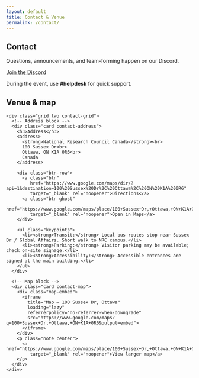 ```yaml
---
layout: default
title: Contact & Venue
permalink: /contact/
---
```


<!--  <main class="container">
   <section id="contact" class="card center"> 
    <h2>Contact</h2>
    <p>All questions and updates happen on our Discord.</p>
    <a class="btn primary" href="{{ site.discord_url }}" target="_blank" rel="noopener">Join the Discord</a>
    <p class="note">During the event, use <strong>#helpdesk</strong> for quick support.</p>
  </section>
</main>  -->


<main class="container">

  <!-- Contact CTA -->
  <section class="card center">
    <h2>Contact</h2>
    <p>Questions, announcements, and team-forming happen on our Discord.</p>
    <a class="btn" href="{{ site.discord_url }}" target="_blank" rel="noopener">Join the Discord</a>
    <p class="note">During the event, use <strong>#helpdesk</strong> for quick support.</p>
  </section>

  <!-- Venue + Map -->
  <section class="card">
    <h2>Venue & map</h2>

    <div class="grid two contact-grid">
      <!-- Address block -->
      <div class="card contact-address">
        <h3>Address</h3>
        <address>
          <strong>National Research Council Canada</strong><br>
          100 Sussex Dr<br>
          Ottawa, ON K1A 0R6<br>
          Canada
        </address>

        <div class="btn-row">
          <a class="btn"
             href="https://www.google.com/maps/dir/?api=1&destination=100%20Sussex%20Dr%2C%20Ottawa%2C%20ON%20K1A%200R6"
             target="_blank" rel="noopener">Directions</a>
          <a class="btn ghost"
             href="https://www.google.com/maps/place/100+Sussex+Dr,+Ottawa,+ON+K1A+0R6"
             target="_blank" rel="noopener">Open in Maps</a>
        </div>

        <ul class="keypoints">
          <li><strong>Transit:</strong> Local bus routes stop near Sussex Dr / Global Affairs. Short walk to NRC campus.</li>
          <li><strong>Parking:</strong> Visitor parking may be available; check on-site signage.</li>
          <li><strong>Accessibility:</strong> Accessible entrances are signed at the main building.</li>
        </ul>
      </div>

      <!-- Map block -->
      <div class="card contact-map">
        <div class="map-embed">
          <iframe
            title="Map — 100 Sussex Dr, Ottawa"
            loading="lazy"
            referrerpolicy="no-referrer-when-downgrade"
            src="https://www.google.com/maps?q=100+Sussex+Dr,+Ottawa,+ON+K1A+0R6&output=embed">
          </iframe>
        </div>
        <p class="note center">
          <a href="https://www.google.com/maps/place/100+Sussex+Dr,+Ottawa,+ON+K1A+0R6"
             target="_blank" rel="noopener">View larger map</a>
        </p>
      </div>
    </div>
  </section>

</main>
